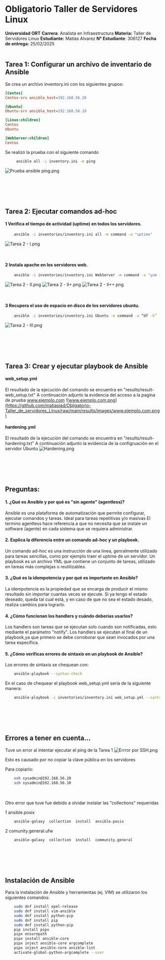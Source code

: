 # Obligatorio Taller de Servidores Linux

**Universidad ORT**
**Carrera**: Analista en Infraestructura
**Materia:** Taller de Servidores Linux
**Estudiante:** Matías Alvarez 
**N° Estudiante**: 306127
**Fecha de entrega:** 25/02/2025
<br>
<br>

## Tarea 1: Configurar un archivo de inventario de Ansible
Se crea un archivo inventory.ini con los siguientes grupos:
```ini
[Centos]
Centos-srv ansible_host=192.168.56.20

[Ubuntu]
Ubuntu-srv ansible_host=192.168.56.10

[Linux:children]
Centos
Ubuntu

[WebServer:children]
Centos
```

Se realizó la prueba con el siguiente comando
```bash
     ansible all -i inventory.ini -m ping
```

![Prueba ansible ping.png](https://github.com/matiasjad/Obligatorio-Taller_de_servidores_Linux/raw/main/results/images/Prueba%20ansible%20ping.png)

<br>
<br>
<br>
<br>

## Tarea 2: Ejecutar comandos ad-hoc 

####  1 Verifica el tiempo de actividad (uptime) en todos los servidores.
```bash
    ansible -i inventories/inventory.ini all -m command -a "uptime" 
```
![Tarea 2 - I.png](https://github.com/matiasjad/Obligatorio-Taller_de_servidores_Linux/raw/main/results/images/Tarea%202%20-%20I.png)

<br>

#### 2  Instala apache en los servidores web.

```bash
    ansible -i inventories/inventory.ini WebServer -m command -a "yum install httpd -y" -become  --ask-become-pass
```
![Tarea 2 - II.png](https://github.com/matiasjad/Obligatorio-Taller_de_servidores_Linux/blob/main/results/images/Tarea%202%20-%20II.png)
![Tarea 2 - II+.png](https://github.com/matiasjad/Obligatorio-Taller_de_servidores_Linux/raw/main/results/images/Tarea%202%20-%20II%2B.png)
![Tarea 2 - II++.png](https://github.com/matiasjad/Obligatorio-Taller_de_servidores_Linux/blob/main/results/images/Tarea%202%20-%20II%2B%2B.png)

<br>

#### 3 Recupera el uso de espacio en disco de los servidores ubuntu.
```bash
    ansible -i inventories/inventory.ini Ubuntu -m command -a “df -h”
```
![Tarea 2 - III.png](https://github.com/matiasjad/Obligatorio-Taller_de_servidores_Linux/blob/main/results/images/Tarea%202%20-%20III.png)

<br>
<br>
<br>
<br>

## Tarea 3: Crear y ejecutar playbook de Ansible

#### web_setup.yml
El resultado de la ejecución del comando se encuentra en "results/result-web_setup.txt"
A continuación adjunto la evidencia del acceso a la pagina de prueba www.ejemplo.com
![www.ejemplo.com.png](https://github.com/matiasjad/Obligatorio-Taller_de_servidores_Linux/raw/main/results/images/www.ejemplo.com.png)
<br>

#### hardening.yml
El resultado de la ejecución del comando se encuentra en "results/result-hardening.txt"
A continuación adjunto la evidencia de la configruación en el servidor Ubuntu
![Hardening.png](https://github.com/matiasjad/Obligatorio-Taller_de_servidores_Linux/blob/main/results/images/Hardening.png)

<br>
<br>
<br>
<br>

## Preguntas:
#### 1. ¿Qué es Ansible y por qué es "sin agente" (agentless)?
Ansible es una plataforma de automatización que permite configurar, ejecutar comandos y tareas.
Ideal para tareas repetitivas y/o masivas
El termino agentless hace referencia a que no necesita que se instale un software (agente) en cada sistema que se requiera administrar.

#### 2. Explica la diferencia entre un comando ad-hoc y un playbook.
Un comando ad-hoc es una instrucción de una linea, genralmente utilizado para tareas sencillas, como por ejemplo traer el uptime de un servidor.
Un playbook es un archivo YML que contiene un conjunto de tareas, utilizado en tareas más complejas o reutilizables.


#### 3. ¿Qué es la idempotencia y por qué es importante en Ansible?
La idempotencia es la propiedad que se encarga de producir el mismo resultado sin importar cuantas veces se ejecute.
Si ya tengo el estado deseado, queda tal cual está, y en caso de que no sea el estado desado, realiza cambios para lograrlo.

#### 4. ¿Cómo funcionan los handlers y cuándo deberías usarlos?
Los handlers son tareas que se ejecutan solo cuando son notificadas, esto mediante el parámetro "notify".
Los handlers se ejecutan al final de un playbook,ya que primero se debe corroborar que sean invocados por una tarea especifica.

#### 5. ¿Cómo verificas errores de sintaxis en un playbook de Ansible?
Los errores de sintaxis se chequean con:
```bash
    ansible-playbook --syntax-check
```
En el caso de chequear el playbook web_setup.yml sería de la siguiente manera:
```bash
    ansible-playbook -i inventories/inventory.ini web_setup.yml --syntax-check
```

<br>
<br>
<br>
<br>

 ## Errores a tener en cuenta...
Tuve un error al intentar ejecutar el ping de la Tarea 1
![Errror por SSH.png](https://github.com/matiasjad/Obligatorio-Taller_de_servidores_Linux/raw/main/results/images/Errror%20por%20SSH.png)

Esto es causado por no copiar la clave pública en los servidores

Para copiarlo:
```bash
    ssh sysadmin@192.168.56.20
    ssh sysadmin@192.168.56.10
```
<br>
<br>
Otro error que tuve fue debido a olvidar instalar las "collections" requeridas

1 ansible.posix
```bash
    ansible-galaxy  collection  install  ansible.posix
```
 2 comunity.general.ufw
```bash
    ansible-galaxy  collection  install  community.general
```

<br>
<br>
<br>
<br>

## Instalación de Ansible
Para la instalación de Ansible y herramientas (ej. VIM) se utilizaron los siguientes comandos:

```bash
    sudo dnf install epel-release
    sudo dnf install vim-ansible
    sudo dnf install python-pip
    sudo dnf install pip
    sudo dnf install python-pip
    pip install pipx
    pipx ensurepath
    pipx install ansible-core
    pipx inject ansible-core argcomplete
    pipx inject ansible-core ansible-lint
    activate-global-python-argcomplete --user
```
